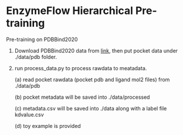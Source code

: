 # EnzymeFlow Hierarchical Pre-training

Pre-training on PDBBind2020

1. Download PDBBind2020 data from [link](https://www.pdbbind-plus.org.cn/download), then put pocket data under ./data/pdb folder.

2. run process_data.py to process rawdata to meatadata.

   (a) read pocket rawdata (pocket pdb and ligand mol2 files) from ./data/pdb
   
   (b) pocket metadata will be saved into ./data/processed
   
   (c) metadata.csv will be saved into ./data along with a label file kdvalue.csv
   
   (d) toy example is provided
